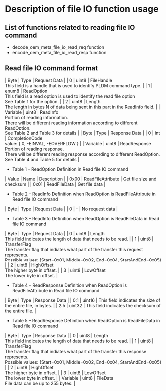 # Description of file IO function usage

## List of functions related to reading file IO command

- decode_oem_meta_file_io_read_req function
- encode_oem_meta_file_io_read_resp function

## Read file IO command format

| Byte | Type | Request Data | | 0 | uint8 | FileHandle <br> This field is a
handle that is used to identify PLDM command type. | | 1 | enum8 | ReadOption
<br> This field is a read option is used to identify the read file option <br>
See Table 1 for the option. | | 2 | uint8 | Length <br> The length in bytes N of
data being sent in this part in the ReadInfo field. | | Variable | uint8 |
ReadInfo <br> Portion of reading information. <br> There will be different
reading information according to different ReadOption. <br> See Table 2 and
Table 3 for details | | Byte | Type | Response Data | | 0 | int | CompletionCode
<br> value: { 0, -EINVAL, -EOVERFLOW } | | Variable | uint8 | ReadResponse <br>
Portion of reading response. <br> There will be different reading response
according to different ReadOption. <br> See Table 4 and Table 5 for details |

- Table 1 – ReadOption Definition in Read file IO command

| Value | Name | Description | | 0x00 | ReadFileAttribute | Get file size and
checksum | | 0x01 | ReadFileData | Get file data |

- Table 2 – ReadInfo Definition when ReadOption is ReadFileAttribute in Read
  file IO command

| Byte | Type | Request Data | | 0 | - | No request data |

- Table 3 – ReadInfo Definition when ReadOption is ReadFileData in Read file IO
  command

| Byte | Type | Request Data | | 0 | uint8 | Length <br> This field indicates
the length of data that needs to be read. | | 1 | uint8 | TransferFlag <br> The
transfer flag that indiates what part of the transfer this request represents.
<br> Possible values: {Start=0x01, Middle=0x02, End=0x04, StartAndEnd=0x05} | |
2 | uint8 | HighOffset <br> The higher byte in offset. | | 3 | uint8 | LowOffset
<br> The lower byte in offset. |

- Table 4 – ReadResponse Definition when ReadOption is ReadFileAttribute in Read
  file IO command

| Byte | Type | Response Data | | 0:1 | uint16 | This field indicates the size
of the entire file, in bytes. | | 2:5 | uint32 | This field indicates the
checksum of the entire file. |

- Table 5 – ReadResponse Definition when ReadOption is ReadFileData in Read file
  IO command

| Byte | Type | Response Data | | 0 | uint8 | Length <br> This field indicates
the length of data that needs to be read. | | 1 | uint8 | TransferFlag <br> The
transfer flag that indiates what part of the transfer this response represents.
<br> Possible values: {Start=0x01, Middle=0x02, End=0x04, StartAndEnd=0x05} | |
2 | uint8 | HighOffset <br> The higher byte in offset. | | 3 | uint8 | LowOffset
<br> The lower byte in offset. | | Variable | uint8 | FileData <br> File data
can be up to 255 bytes. |
